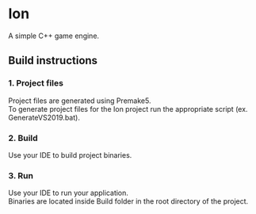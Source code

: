 # Ion
A simple C++ game engine.

## Build instructions

### 1. **Project files**

Project files are generated using Premake5.  
To generate project files for the Ion project run the appropriate script (ex. GenerateVS2019.bat).

### 2. **Build**

Use your IDE to build project binaries.

### 3. **Run**

Use your IDE to run your application.  
Binaries are located inside Build folder in the root directory of the project.
